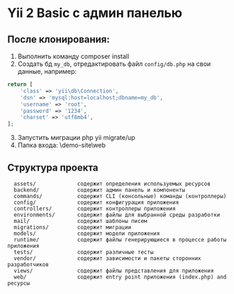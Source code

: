 # Yii 2 Basic с админ панелью

После клонирования:
------------

1. Выполнить команду composer install
2. Создать бд `my_db`, отредактировать файл `config/db.php` на свои данные, например:
```php
return [
    'class' => 'yii\db\Connection',
    'dsn' => 'mysql:host=localhost;dbname=my_db',
    'username' => 'root',
    'password' => '1234',
    'charset' => 'utf8mb4',
];
```
3. Запустить миграции php yii migrate/up
4. Папка входа: \demo-site\web

Структура проекта
-------------------
      assets/             содержит определения используемых ресурсов
      backend/            содержит админ панель и компоненты
      commands/           содержит CLI (консольные) команды (контроллеры)
      config/             содержит конфигурация приложения
      controllers/        содержит контроллеры приложения
      environments/       содержит файлы для выбранной среды разработки
      mail/               содержит шаблоны писем
      migrations/         содержит миграции
      models/             содержит модели приложения
      runtime/            содержит файлы генерирующиеся в процессе работы приложения
      tests/              содержит различные тесты
      vendor/             содержит зависимости и пакеты сторонних разработчиков
      views/              содержит файлы представления для приложения
      web/                содержит entry point приложения (index.php) and ресурсы
